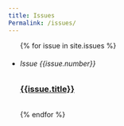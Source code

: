 ```yaml
---
title: Issues
Permalink: /issues/
---
```

<ul>
  {% for issue in site.issues %}
  <li>
    <h6>Issue {{issue.number}}</h6>
    <a href="{{site.baseurl}}{{issue.url}}"><h3>{{issue.title}}</h3></a>
  </li>
  <br />
  {% endfor %}
</ul>
